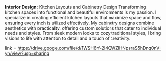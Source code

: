 
**Interior Design:**
Kitchen Layouts and Cabinetry Design
Transforming kitchen spaces into functional and beautiful environments is my passion. I specialize in creating efficient kitchen layouts that maximize space and flow, ensuring every inch is utilized effectively. My cabinetry designs combine aesthetics with practicality, offering custom solutions that cater to individual needs and styles. From sleek modern looks to cozy traditional styles, I bring visions to life with attention to detail and a touch of creativity.

link = https://drive.google.com/file/d/1WSH6rf-2I4QWZlHNpsraS5hDnq0nV-yn/view?usp=sharing
